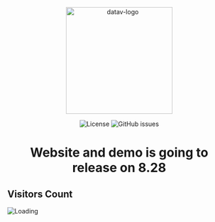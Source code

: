 <p align="center">
  <img src="https://datav.io/img/logo/logo-xs.png" alt="datav-logo" width="240" />

  <!-- <p align="center">A modern apm solution for enterprise, an open-source alternative to DataDog, New Relic, etc.</p>-->
  </p>

<p align="center">
    <img alt="License" src="https://img.shields.io/badge/license-MIT-brightgreen"> 
    <!-- img alt="Downloads" src="https://img.shields.io/docker/pulls/datavio/datav?label=Downloads"> -->
    <img alt="GitHub issues" src="https://img.shields.io/github/issues/datav-io/datav">
</p>


<h1 align="center">
  Website and demo is going to release on 8.28
</h1>




## Visitors Count

<img align="left" src = "https://profile-counter.glitch.me/datav/count.svg" alt ="Loading">


